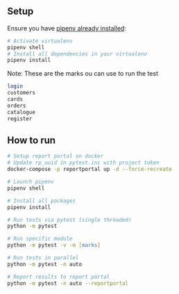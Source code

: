## Setup

Ensure you have
[pipenv already installed](https://automationhacks.io/2020/07/12/how-to-manage-your-python-virtualenvs-with-pipenv/):

```zsh
# Activate virtualenv
pipenv shell
# Install all dependencies in your virtualenv
pipenv install
```



Note: These are the marks ou can use to run the test
```zsh
login
customers
cards
orders
catalogue
register
```

## How to run

```zsh
# Setup report portal on docker
# Update rp_uuid in pytest.ini with project token
docker-compose -p reportportal up -d --force-recreate

# Launch pipenv
pipenv shell

# Install all packages
pipenv install

# Run tests via pytest (single threaded)
python -m pytest

# Run specific module
python -m pytest -v -m [marks]

# Run tests in parallel
python -m pytest -n auto

# Report results to report portal
python -m pytest -n auto --reportportal
```

